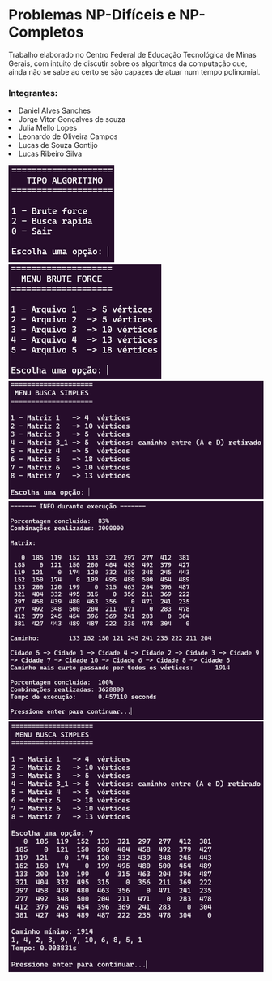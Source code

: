 <h1>Problemas NP-Difíceis e NP-Completos</h1>

Trabalho elaborado no Centro Federal de Educação Tecnológica de Minas Gerais, com intuito de discutir sobre os algorítmos da computação que, ainda não se sabe ao certo se são capazes de atuar num tempo polinomial.

<h3>Integrantes:</h3>

<li>Daniel Alves Sanches</li>
<li>Jorge Vitor Gonçalves de souza</li>
<li>Julia Mello Lopes</li>
<li>Leonardo de Oliveira Campos</li>
<li>Lucas de Souza Gontijo</li>
<li>Lucas Ribeiro Silva</li>

![menu1](./img/primeiro_menu.png)<br>
![menu2.1](./img/menu_brute_force.png)<br>
![menu2.2](./img/menu_busca_simples.png)<br>
![ex1](./img/ex_brute_force_10.png)<br>
![ex2](./img/ex_busca_simples_10.png)<br>